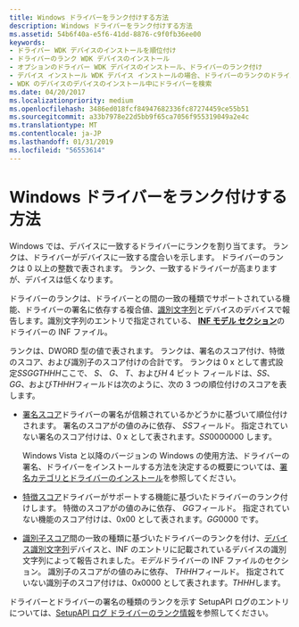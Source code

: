 ```yaml
---
title: Windows ドライバーをランク付けする方法
description: Windows ドライバーをランク付けする方法
ms.assetid: 54b6f40a-e5f6-41dd-8876-c9f0fb36ee00
keywords:
- ドライバー WDK デバイスのインストールを順位付け
- ドライバーのランク WDK デバイスのインストール
- オプションのドライバー WDK デバイスのインストール、ドライバーのランク付け
- デバイス インストール WDK デバイス インストールの場合、ドライバーのランクのドライバーを検索します。
- WDK のデバイスのデバイスのインストール中にドライバーを検索
ms.date: 04/20/2017
ms.localizationpriority: medium
ms.openlocfilehash: 3486ed018fcf84947682336fc87274459ce55b51
ms.sourcegitcommit: a33b7978e22d5bb9f65ca7056f955319049a2e4c
ms.translationtype: MT
ms.contentlocale: ja-JP
ms.lasthandoff: 01/31/2019
ms.locfileid: "56553614"
---
```

# <a name="how-windows-ranks-drivers"></a>Windows ドライバーをランク付けする方法


Windows では、デバイスに一致するドライバーにランクを割り当てます。 ランクは、ドライバーがデバイスに一致する度合いを示します。 ドライバーのランクは 0 以上の整数で表されます。 ランク、一致するドライバーが高まりますが、デバイスは低くなります。

ドライバーのランクは、ドライバーとの間の一致の種類でサポートされている機能、ドライバーの署名に依存する複合値、[識別文字列](device-identification-strings.md)とデバイスのデバイスで報告します。識別文字列のエントリで指定されている、 [ **INF モデル セクション**](inf-models-section.md)のドライバーの INF ファイル。

ランクは、DWORD 型の値で表されます。 ランクは、署名のスコア付け、特徴のスコア、および識別子のスコア付けの合計です。 ランクは 0 x として書式設定*SSGGTHHH*ここで、 *S*、 *G*、 *T*、および*H* 4 ビット フィールドは、*SS*、 *GG*、および*THHH*フィールドは次のように、次の 3 つの順位付けのスコアを表します。

-   [署名スコア](signature-score--windows-vista-and-later-.md)ドライバーの署名が信頼されているかどうかに基づいて順位付けされます。 署名のスコアがの値のみに依存、 *SS*フィールド。 指定されていない署名のスコア付けは、0 x として表されます。*SS*0000000 します。

    Windows Vista と以降のバージョンの Windows の使用方法、ドライバーの署名、ドライバーをインストールする方法を決定するの概要については、[署名カテゴリとドライバーのインストール](signature-categories-and-driver-installation.md)を参照してください。

-   [特徴スコア](feature-score--windows-vista-and-later-.md)ドライバーがサポートする機能に基づいたドライバーのランク付けします。 特徴のスコアがの値のみに依存、 *GG*フィールド。 指定されていない機能のスコア付けは、0x00 として表されます。*GG*0000 です。

-   [識別子スコア](identifier-score--windows-vista-and-later-.md)間の一致の種類に基づいたドライバーのランクを付け、[デバイス識別文字列](device-identification-strings.md)デバイスと、INF のエントリに記載されているデバイスの識別文字列によって報告されました。*モデル*ドライバーの INF ファイルのセクション。 識別子のスコアがの値のみに依存、 *THHH*フィールド。 指定されていない識別子のスコア付けは、0x0000 として表されます。*THHH*します。

ドライバーとドライバーの署名の種類のランクを示す SetupAPI ログのエントリについては、[SetupAPI ログ ドライバーのランク情報](driver-rank-information-in-the-setupapi-log.md)を参照してください。

 

 





